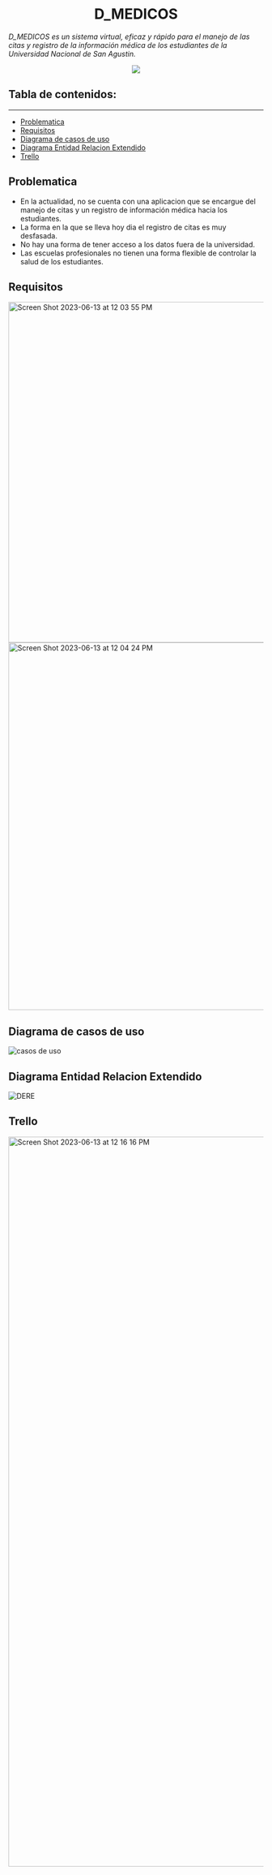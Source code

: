 
<h1 align="center"> D_MEDICOS</h1>

*D_MEDICOS es un sistema virtual, eficaz y rápido para el manejo de las citas y registro de la información médica de los estudiantes de la Universidad Nacional de San Agustin.*


<p align="center"><img src="https://saludniuz.pe/wp-content/uploads/2021/08/160641438967355bf866-1-780x441.jpg"/></p> 

## Tabla de contenidos:
---

- [Problematica](#problematica)
- [Requisitos](#requisitos)
- [Diagrama de casos de uso](#diagrama-de-casos-de-uso)
- [Diagrama Entidad Relacion Extendido](#diagrama-entidad-relacion-extendido)
- [Trello](#trello)
## Problematica
- En la actualidad, no se cuenta con una aplicacion que se encargue del manejo de citas y  un registro de información médica hacia los estudiantes.
- La forma en la que se lleva hoy dia el registro de citas es muy desfasada.
- No hay una forma de tener acceso a los datos fuera de la universidad.
- Las escuelas profesionales no tienen una forma flexible de controlar la salud de los estudiantes.

## Requisitos

<img width="672" alt="Screen Shot 2023-06-13 at 12 03 55 PM" src="https://github.com/AlvaroTimo/IS3_ProyectoFinal_Grupo4/assets/64106470/41418766-96ae-49d5-9f48-419aec34a7a3">

<img width="725" alt="Screen Shot 2023-06-13 at 12 04 24 PM" src="https://github.com/AlvaroTimo/IS3_ProyectoFinal_Grupo4/assets/64106470/e6be4c84-1d46-45a7-83c6-601da3170bb4">


## Diagrama de casos de uso
![casos de uso](https://github.com/AlvaroTimo/IS3_ProyectoFinal_Grupo4/assets/64106470/9d6dc39f-635d-42d5-8f5c-43d3831f4dd1)


## Diagrama Entidad Relacion Extendido


![DERE](https://github.com/AlvaroTimo/IS3_ProyectoFinal_Grupo4/assets/64106470/6776a9b1-34ee-43f8-94cd-db773480bd81)

## Trello

<img width="1440" alt="Screen Shot 2023-06-13 at 12 16 16 PM" src="https://github.com/AlvaroTimo/IS3_ProyectoFinal_Grupo4/assets/64106470/a44b4c4e-0653-4960-946d-f4fa22598735">
